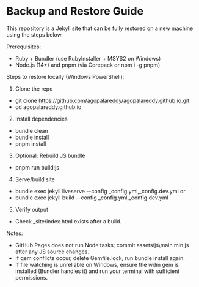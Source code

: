 # Backup and Restore Guide

This repository is a Jekyll site that can be fully restored on a new machine using the steps below.

Prerequisites:
- Ruby + Bundler (use RubyInstaller + MSYS2 on Windows)
- Node.js (14+) and pnpm (via Corepack or npm i -g pnpm)

Steps to restore locally (Windows PowerShell):
1) Clone the repo
- git clone https://github.com/agopalareddy/agopalareddy.github.io.git
- cd agopalareddy.github.io

2) Install dependencies
- bundle clean
- bundle install
- pnpm install

3) Optional: Rebuild JS bundle
- pnpm run build:js

4) Serve/build site
- bundle exec jekyll liveserve --config _config.yml,_config.dev.yml
  or
- bundle exec jekyll build --config _config.yml,_config.dev.yml

5) Verify output
- Check _site/index.html exists after a build.

Notes:
- GitHub Pages does not run Node tasks; commit assets\js\main.min.js after any JS source changes.
- If gem conflicts occur, delete Gemfile.lock, run bundle install again.
- If file watching is unreliable on Windows, ensure the wdm gem is installed (Bundler handles it) and run your terminal with sufficient permissions.
